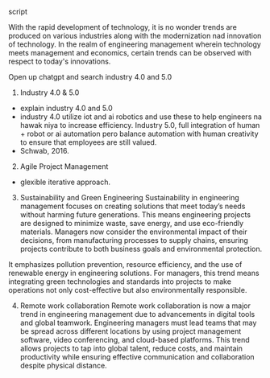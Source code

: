 script

With the rapid development of technology, it is no wonder trends are produced on various industries along with the modernization nad innovation of technology. In the realm of engineering management wherein technology meets management and economics, certain trends can be observed with respect to today's innovations.

Open up chatgpt and search industry 4.0 and 5.0

1. Industry 4.0 & 5.0 
- explain industry 4.0 and 5.0
- industry 4.0 utilize iot and ai robotics and use these to help engineers na hawak niya to increase efficiency. Industry 5.0, full integration of human + robot or ai automation pero balance automation with human creativity to ensure that employees are still valued.
- Schwab, 2016.

2. Agile Project Management
- glexible iterative approach. 

3. Sustainability and Green Engineering
Sustainability in engineering management focuses on creating solutions that meet today’s needs without harming future generations. This means engineering projects are designed to minimize waste, save energy, and use eco-friendly materials. Managers now consider the environmental impact of their decisions, from manufacturing processes to supply chains, ensuring projects contribute to both business goals and environmental protection.

It emphasizes pollution prevention, resource efficiency, and the use of renewable energy in engineering solutions. For managers, this trend means integrating green technologies and standards into projects to make operations not only cost-effective but also environmentally responsible.

4. Remote work collaboration
Remote work collaboration is now a major trend in engineering management due to advancements in digital tools and global teamwork. Engineering managers must lead teams that may be spread across different locations by using project management software, video conferencing, and cloud-based platforms. This trend allows projects to tap into global talent, reduce costs, and maintain productivity while ensuring effective communication and collaboration despite physical distance.
